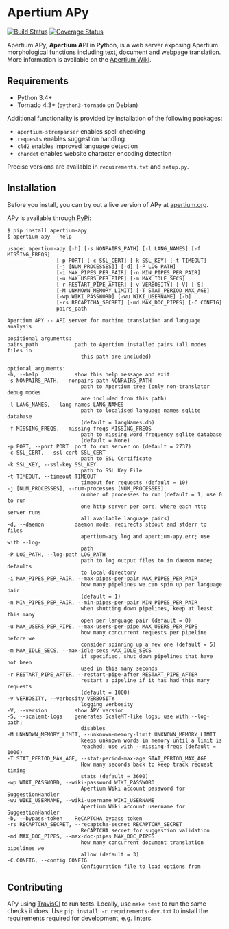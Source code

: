 Apertium APy
============

[![Build Status](https://travis-ci.org/apertium/apertium-apy.svg)](https://travis-ci.org/apertium/apertium-apy)
[![Coverage Status](https://coveralls.io/repos/github/apertium/apertium-apy/badge.svg?branch=master)](https://coveralls.io/github/apertium/apertium-apy?branch=master)

Apertium APy, **Apertium A**PI in **Py**thon, is a web server exposing Apertium
morphological functions including text, document and webpage translation. More
information is available on the [Apertium Wiki][1].

Requirements
------------

- Python 3.4+
- Tornado 4.3+ (`python3-tornado` on Debian)

Additional functionality is provided by installation
of the following packages:

- `apertium-stremparser` enables spell checking
- `requests` enables suggestion handling
- `cld2` enables improved language detection
- `chardet` enables website character encoding detection

Precise versions are available in `requirements.txt` and `setup.py`.

Installation
------------

Before you install, you can try out a live version of APy at [apertium.org][2].

APy is available through [PyPi](https://pypi.org/project/apertium-apy/):

    $ pip install apertium-apy
    $ apertium-apy --help

    usage: apertium-apy [-h] [-s NONPAIRS_PATH] [-l LANG_NAMES] [-f MISSING_FREQS]
                    [-p PORT] [-c SSL_CERT] [-k SSL_KEY] [-t TIMEOUT]
                    [-j [NUM_PROCESSES]] [-d] [-P LOG_PATH]
                    [-i MAX_PIPES_PER_PAIR] [-n MIN_PIPES_PER_PAIR]
                    [-u MAX_USERS_PER_PIPE] [-m MAX_IDLE_SECS]
                    [-r RESTART_PIPE_AFTER] [-v VERBOSITY] [-V] [-S]
                    [-M UNKNOWN_MEMORY_LIMIT] [-T STAT_PERIOD_MAX_AGE]
                    [-wp WIKI_PASSWORD] [-wu WIKI_USERNAME] [-b]
                    [-rs RECAPTCHA_SECRET] [-md MAX_DOC_PIPES] [-C CONFIG]
                    pairs_path

    Apertium APY -- API server for machine translation and language analysis

    positional arguments:
    pairs_path            path to Apertium installed pairs (all modes files in
                            this path are included)

    optional arguments:
    -h, --help            show this help message and exit
    -s NONPAIRS_PATH, --nonpairs-path NONPAIRS_PATH
                            path to Apertium tree (only non-translator debug modes
                            are included from this path)
    -l LANG_NAMES, --lang-names LANG_NAMES
                            path to localised language names sqlite database
                            (default = langNames.db)
    -f MISSING_FREQS, --missing-freqs MISSING_FREQS
                            path to missing word frequency sqlite database
                            (default = None)
    -p PORT, --port PORT  port to run server on (default = 2737)
    -c SSL_CERT, --ssl-cert SSL_CERT
                            path to SSL Certificate
    -k SSL_KEY, --ssl-key SSL_KEY
                            path to SSL Key File
    -t TIMEOUT, --timeout TIMEOUT
                            timeout for requests (default = 10)
    -j [NUM_PROCESSES], --num-processes [NUM_PROCESSES]
                            number of processes to run (default = 1; use 0 to run
                            one http server per core, where each http server runs
                            all available language pairs)
    -d, --daemon          daemon mode: redirects stdout and stderr to files
                            apertium-apy.log and apertium-apy.err; use with --log-
                            path
    -P LOG_PATH, --log-path LOG_PATH
                            path to log output files to in daemon mode; defaults
                            to local directory
    -i MAX_PIPES_PER_PAIR, --max-pipes-per-pair MAX_PIPES_PER_PAIR
                            how many pipelines we can spin up per language pair
                            (default = 1)
    -n MIN_PIPES_PER_PAIR, --min-pipes-per-pair MIN_PIPES_PER_PAIR
                            when shutting down pipelines, keep at least this many
                            open per language pair (default = 0)
    -u MAX_USERS_PER_PIPE, --max-users-per-pipe MAX_USERS_PER_PIPE
                            how many concurrent requests per pipeline before we
                            consider spinning up a new one (default = 5)
    -m MAX_IDLE_SECS, --max-idle-secs MAX_IDLE_SECS
                            if specified, shut down pipelines that have not been
                            used in this many seconds
    -r RESTART_PIPE_AFTER, --restart-pipe-after RESTART_PIPE_AFTER
                            restart a pipeline if it has had this many requests
                            (default = 1000)
    -v VERBOSITY, --verbosity VERBOSITY
                            logging verbosity
    -V, --version         show APY version
    -S, --scalemt-logs    generates ScaleMT-like logs; use with --log-path;
                            disables
    -M UNKNOWN_MEMORY_LIMIT, --unknown-memory-limit UNKNOWN_MEMORY_LIMIT
                            keeps unknown words in memory until a limit is
                            reached; use with --missing-freqs (default = 1000)
    -T STAT_PERIOD_MAX_AGE, --stat-period-max-age STAT_PERIOD_MAX_AGE
                            How many seconds back to keep track request timing
                            stats (default = 3600)
    -wp WIKI_PASSWORD, --wiki-password WIKI_PASSWORD
                            Apertium Wiki account password for SuggestionHandler
    -wu WIKI_USERNAME, --wiki-username WIKI_USERNAME
                            Apertium Wiki account username for SuggestionHandler
    -b, --bypass-token    ReCAPTCHA bypass token
    -rs RECAPTCHA_SECRET, --recaptcha-secret RECAPTCHA_SECRET
                            ReCAPTCHA secret for suggestion validation
    -md MAX_DOC_PIPES, --max-doc-pipes MAX_DOC_PIPES
                            how many concurrent document translation pipelines we
                            allow (default = 3)
    -C CONFIG, --config CONFIG
                            Configuration file to load options from

Contributing
------------

APy using [TravisCI][3] to run tests. Locally, use `make test` to run the same
checks it does. Use `pip install -r requirements-dev.txt` to install the
requirements required for development, e.g. linters.

[1]: http://wiki.apertium.org/wiki/Apertium-apy
[2]: https://www.apertium.org/apy/listPairs
[3]: https://travis-ci.org/apertium/apertium-apy